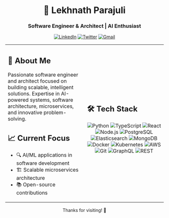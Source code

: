 <div align="center">
  <h1>👋 Lekhnath Parajuli</h1>
  <h3>Software Engineer & Architect | AI Enthusiast</h3>
  <p>
    <a href="https://linkedin.com/in/lk-naath" target="_blank"><img src="https://img.shields.io/badge/LinkedIn-0077B5?style=flat-square&logo=linkedin&logoColor=white" alt="LinkedIn"/></a>
    <a href="https://twitter.com/lk_naath" target="_blank"><img src="https://img.shields.io/badge/Twitter-1DA1F2?style=flat-square&logo=twitter&logoColor=white" alt="Twitter"/></a>
    <a href="mailto:lk.naath@gmail.com"><img src="https://img.shields.io/badge/Gmail-D14836?style=flat-square&logo=gmail&logoColor=white" alt="Gmail"/></a>
  </p>
</div>

<table>
<tr>
<td width="50%">

## 🚀 About Me
Passionate software engineer and architect focused on building scalable, intelligent solutions. Expertise in AI-powered systems, software architecture, microservices, and innovative problem-solving.

## 📈 Current Focus
- 🔍 AI/ML applications in software development
- 🏗️ Scalable microservices architecture
- 📚 Open-source contributions

</td>
<td width="50%">

## 🛠️ Tech Stack
<div align="center">
<img src="https://img.shields.io/badge/Python-3776AB?style=flat-square&logo=python&logoColor=white" alt="Python"/>
<img src="https://img.shields.io/badge/TypeScript-007ACC?style=flat-square&logo=typescript&logoColor=white" alt="TypeScript"/>
<img src="https://img.shields.io/badge/React-20232A?style=flat-square&logo=react&logoColor=61DAFB" alt="React"/>
<img src="https://img.shields.io/badge/Node.js-339933?style=flat-square&logo=nodedotjs&logoColor=white" alt="Node.js"/>
<img src="https://img.shields.io/badge/PostgreSQL-316192?style=flat-square&logo=postgresql&logoColor=white" alt="PostgreSQL"/>
<img src="https://img.shields.io/badge/Elasticsearch-005571?style=flat-square&logo=elasticsearch&logoColor=white" alt="Elasticsearch"/>
<img src="https://img.shields.io/badge/MongoDB-47A248?style=flat-square&logo=mongodb&logoColor=white" alt="MongoDB"/>
<img src="https://img.shields.io/badge/Docker-2496ED?style=flat-square&logo=docker&logoColor=white" alt="Docker"/>
<img src="https://img.shields.io/badge/Kubernetes-326CE5?style=flat-square&logo=kubernetes&logoColor=white" alt="Kubernetes"/>
<img src="https://img.shields.io/badge/AWS-232F3E?style=flat-square&logo=amazonaws&logoColor=white" alt="AWS"/>
<img src="https://img.shields.io/badge/Git-F05032?style=flat-square&logo=git&logoColor=white" alt="Git"/>
<img src="https://img.shields.io/badge/GraphQL-E10098?style=flat-square&logo=graphql&logoColor=white" alt="GraphQL"/>
<img src="https://img.shields.io/badge/REST-000000?style=flat-square&logo=rest&logoColor=white" alt="REST"/>
</div>

</td>
</tr>
</table>

<div align="center">
  <p>Thanks for visiting! 👋</p>
</div>
